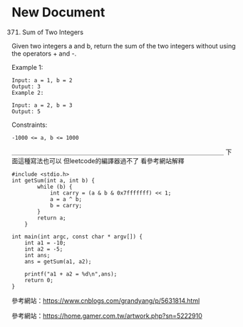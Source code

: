 # New Document

371. Sum of Two Integers

Given two integers a and b, return the sum of the two integers without using the operators + and -.

 

Example 1:
```
Input: a = 1, b = 2
Output: 3
Example 2:
```
```
Input: a = 2, b = 3
Output: 5
```

Constraints:
```
-1000 <= a, b <= 1000
```
＿＿＿＿＿＿＿＿＿＿＿＿＿＿＿＿＿＿＿＿＿＿＿＿＿＿＿＿＿＿＿＿＿＿
下面這種寫法也可以 但leetcode的編譯器過不了 看參考網站解釋
```
#include <stdio.h>
int getSum(int a, int b) {
        while (b) {
            int carry = (a & b & 0x7fffffff) << 1;
            a = a ^ b;
            b = carry;
        }
        return a;
    }

int main(int argc, const char * argv[]) {
    int a1 = -10;
    int a2 = -5;
    int ans;
    ans = getSum(a1, a2);
    
    printf("a1 + a2 = %d\n",ans);
    return 0;
}

```

參考網站：https://www.cnblogs.com/grandyang/p/5631814.html

參考網站：https://home.gamer.com.tw/artwork.php?sn=5222910
